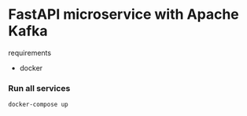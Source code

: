 # FastAPI microservice with Apache Kafka

requirements

- docker

### Run all services

```bash
docker-compose up
```
